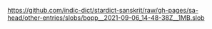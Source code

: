 https://github.com/indic-dict/stardict-sanskrit/raw/gh-pages/sa-head/other-entries/slobs/bopp__2021-09-06_14-48-38Z__1MB.slob  
